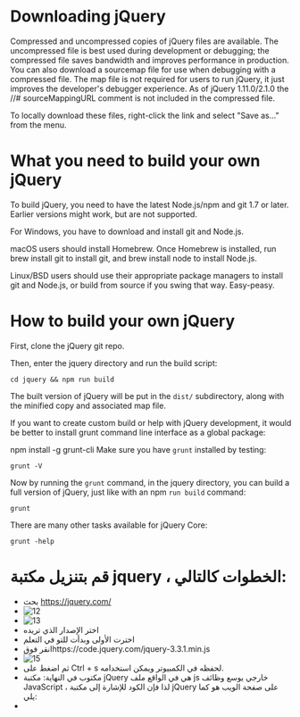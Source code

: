 # Downloading jQuery

Compressed and uncompressed copies of jQuery files are available. The uncompressed file is best used during development or debugging; the compressed file saves bandwidth and improves performance in production. You can also download a sourcemap file for use when debugging with a compressed file. The map file is not required for users to run jQuery, it just improves the developer's debugger experience. As of jQuery 1.11.0/2.1.0 the //# sourceMappingURL comment is not included in the compressed file.

To locally download these files, right-click the link and select "Save as..." from the menu.



# What you need to build your own jQuery
To build jQuery, you need to have the latest Node.js/npm and git 1.7 or later. Earlier versions might work, but are not supported.

For Windows, you have to download and install git and Node.js.

macOS users should install Homebrew. Once Homebrew is installed, run brew install git to install git, and brew install node to install Node.js.

Linux/BSD users should use their appropriate package managers to install git and Node.js, or build from source if you swing that way. Easy-peasy. 


# How to build your own jQuery
First, clone the jQuery git repo.

Then, enter the jquery directory and run the build script:
```
cd jquery && npm run build
```
The built version of jQuery will be put in the `dist/` subdirectory, along with the minified copy and associated map file.

If you want to create custom build or help with jQuery development, it would be better to install grunt command line interface as a global package:

npm install -g grunt-cli
Make sure you have `grunt` installed by testing:
```
grunt -V
```

Now by running the `grunt` command, in the jquery directory, you can build a full version of jQuery, just like with an npm `run build` command:
```
grunt
```
There are many other tasks available for jQuery Core:
```
grunt -help
```
# قم بتنزيل مكتبة jquery ، الخطوات كالتالي:
- بحث https://jquery.com/
- ![12](https://user-images.githubusercontent.com/92294739/143006395-026c79d1-e24a-4a13-aa22-e5d2804314a7.png)
- ![13](https://user-images.githubusercontent.com/92294739/143199336-8c03f71a-545f-4338-bf5d-94f004a49d57.png)
- اختر الإصدار الذي تريده
- اخترت الأولى وبدأت للتو في التعلم
- انقر فوقhttps://code.jquery.com/jquery-3.3.1.min.js
- ![15](https://user-images.githubusercontent.com/92294739/143201072-118f142c-8d91-4987-9b44-de75712109d7.png)
- ثم اضغط على Ctrl + s لحفظه في الكمبيوتر ويمكن استخدامه.
- مكتوب في النهاية: مكتبة jQuery هي في الواقع ملف js خارجي يوسع وظائف JavaScript ، لذا فإن الكود للإشارة إلى مكتبة jQuery على صفحة الويب هو كما يلي:
- <script src="jQuery/jquery-3.1.1.js" type="text/javascript" ></script>






